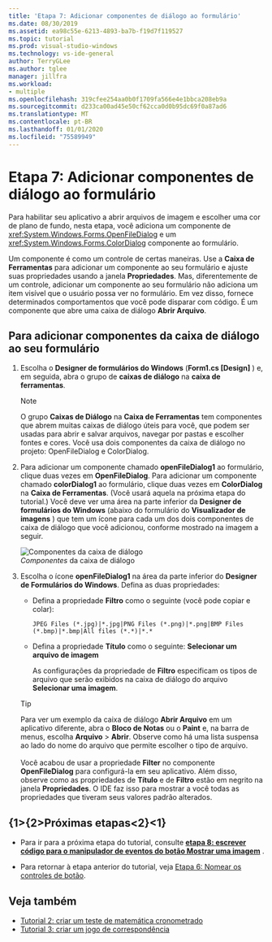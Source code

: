 ```yaml
---
title: 'Etapa 7: Adicionar componentes de diálogo ao formulário'
ms.date: 08/30/2019
ms.assetid: ea98c55e-6213-4893-ba7b-f19d7f119527
ms.topic: tutorial
ms.prod: visual-studio-windows
ms.technology: vs-ide-general
author: TerryGLee
ms.author: tglee
manager: jillfra
ms.workload:
- multiple
ms.openlocfilehash: 319cfee254aa0b0f1709fa566e4e1bbca208eb9a
ms.sourcegitcommit: d233ca00ad45e50cf62cca0d0b95dc69f0a87ad6
ms.translationtype: MT
ms.contentlocale: pt-BR
ms.lasthandoff: 01/01/2020
ms.locfileid: "75589949"
---
```

# <a name="step-7-add-dialog-components-to-your-form"></a>Etapa 7: Adicionar componentes de diálogo ao formulário

Para habilitar seu aplicativo a abrir arquivos de imagem e escolher uma cor de plano de fundo, nesta etapa, você adiciona um componente de <xref:System.Windows.Forms.OpenFileDialog> e um <xref:System.Windows.Forms.ColorDialog> componente ao formulário.

Um componente é como um controle de certas maneiras. Use a **Caixa de Ferramentas** para adicionar um componente ao seu formulário e ajuste suas propriedades usando a janela **Propriedades**. Mas, diferentemente de um controle, adicionar um componente ao seu formulário não adiciona um item visível que o usuário possa ver no formulário. Em vez disso, fornece determinados comportamentos que você pode disparar com código. É um componente que abre uma caixa de diálogo **Abrir Arquivo**.

## <a name="to-add-dialog-components-to-your-form"></a>Para adicionar componentes da caixa de diálogo ao seu formulário

1. Escolha o **Designer de formulários do Windows** (**Form1.cs [Design]** ) e, em seguida, abra o grupo de **caixas de diálogo** na **caixa de ferramentas**.

    > [!NOTE]
    > O grupo **Caixas de Diálogo** na **Caixa de Ferramentas** tem componentes que abrem muitas caixas de diálogo úteis para você, que podem ser usadas para abrir e salvar arquivos, navegar por pastas e escolher fontes e cores. Você usa dois componentes da caixa de diálogo no projeto: OpenFileDialog e ColorDialog.

1. Para adicionar um componente chamado **openFileDialog1** ao formulário, clique duas vezes em **OpenFileDialog**. Para adicionar um componente chamado **colorDialog1** ao formulário, clique duas vezes em **ColorDialog** na **Caixa de Ferramentas**. (Você usará aquela na próxima etapa do tutorial.) Você deve ver uma área na parte inferior da **Designer de formulários do Windows** (abaixo do formulário do **Visualizador de imagens** ) que tem um ícone para cada um dos dois componentes de caixa de diálogo que você adicionou, conforme mostrado na imagem a seguir.

     ![Componentes da caixa de diálogo](../ide/media/express_dialogsadded.png)<br>*Componentes* da caixa de diálogo

1. Escolha o ícone **openFileDialog1** na área da parte inferior do **Designer de Formulários do Windows**. Defina as duas propriedades:

    - Defina a propriedade **Filtro** como o seguinte (você pode copiar e colar):

        ```
        JPEG Files (*.jpg)|*.jpg|PNG Files (*.png)|*.png|BMP Files (*.bmp)|*.bmp|All files (*.*)|*.*
        ```

    - Defina a propriedade **Título** como o seguinte: **Selecionar um arquivo de imagem**

         As configurações da propriedade de **Filtro** especificam os tipos de arquivo que serão exibidos na caixa de diálogo do arquivo **Selecionar uma imagem**.

    > [!TIP]
    > Para ver um exemplo da caixa de diálogo **Abrir Arquivo** em um aplicativo diferente, abra o **Bloco de Notas** ou o **Paint** e, na barra de menus, escolha **Arquivo** > **Abrir**. Observe como há uma lista suspensa ao lado do nome do arquivo que permite escolher o tipo de arquivo. <br/><br/>Você acabou de usar a propriedade **Filter** no componente **OpenFileDialog** para configurá-la em seu aplicativo. Além disso, observe como as propriedades de **Título** e de **Filtro** estão em negrito na janela **Propriedades**. O IDE faz isso para mostrar a você todas as propriedades que tiveram seus valores padrão alterados.

## <a name="next-steps"></a>{1&gt;{2&gt;Próximas etapas&lt;2}&lt;1}

* Para ir para a próxima etapa do tutorial, consulte **[etapa 8: escrever código para o manipulador de eventos do botão Mostrar uma imagem](../ide/step-8-write-code-for-the-show-a-picture-button-event-handler.md)** .

* Para retornar à etapa anterior do tutorial, veja [Etapa 6: Nomear os controles de botão](../ide/step-6-name-your-button-controls.md).

## <a name="see-also"></a>Veja também

* [Tutorial 2: criar um teste de matemática cronometrado](tutorial-2-create-a-timed-math-quiz.md)
* [Tutorial 3: criar um jogo de correspondência](tutorial-3-create-a-matching-game.md)
